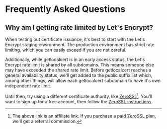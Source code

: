 # Frequently Asked Questions

## Why am I getting rate limited by Let's Encrypt?

When testing out certificate issuance, it's best to start with the Let's Encrypt staging environment.
The production environment has strict rate limiting, which you can easily exceed if you are not careful.

Additionally, while getlocalcert is in an early access status, the Let's Encrypt rate limit is shared by all subdomains.
This means someone else may have exceeded the shared rate limit.
Before getlocalcert reaches a general availability status, we'll get added to the public suffix list which, among other things, will allow each getlocalcert subdomain to have it's own independent rate limit.

Until then, try using a different certificate authority, like [ZeroSSL](https://zerossl.com?fpr=getlocalcert&fp_sid=glcfaq)[^1].
You'll want to sign up for a free account, then follow the [ZeroSSL instructions](/cas/zerossl/).


[^1]: The above link is an affiliate link.  If you purchase a paid ZeroSSL plan, we'll get a referral commission.






